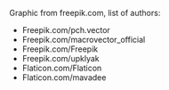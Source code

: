 ﻿Graphic from freepik.com, list of authors:
* Freepik.com/pch.vector
* Freepik.com/macrovector_official
* Freepik.com/Freepik
* Freepik.com/upklyak
* Flaticon.com/Flaticon
* Flaticon.com/mavadee